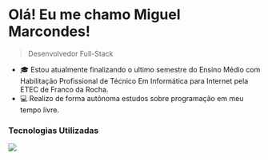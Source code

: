 <!-- Título e descrição -->
# Olá! Eu me chamo Miguel Marcondes!

> Desenvolvedor Full-Stack

<!-- Descrição pessoal e conquistas -->
- 🎓 Estou atualmente finalizando o ultimo semestre do Ensino Médio com Habilitação Profissional de Técnico Em Informática para Internet pela ETEC de Franco da Rocha.
- 💻 Realizo de forma autônoma estudos sobre programação em meu tempo livre.

<!-- <div>
   <img height=190em src="https://github-readme-streak-stats.herokuapp.com/?user=Miguelzzzz" />
</div> -->

<!-- Ferramentas e tecnologias -->
### Tecnologias Utilizadas

<img src="https://skillicons.dev/icons?i=html,css,js,bootstrap,git,postman,php,java,mysql,laravel,androidstudio,vscode">

